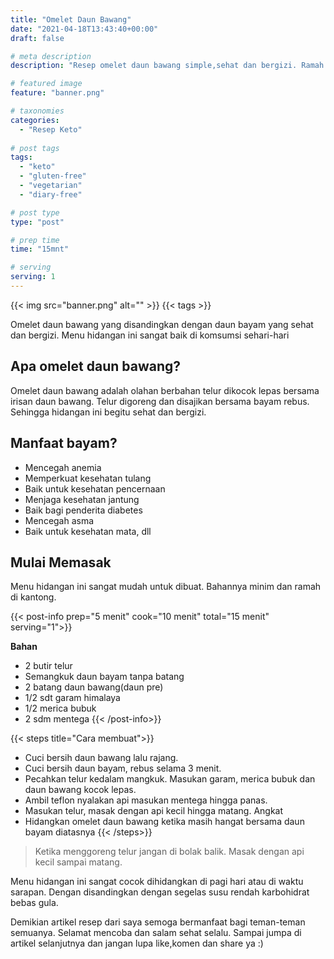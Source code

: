 ```yaml
---
title: "Omelet Daun Bawang"
date: "2021-04-18T13:43:40+00:00"
draft: false

# meta description
description: "Resep omelet daun bawang simple,sehat dan bergizi. Ramah untuk keto dan vegetarian."

# featured image
feature: "banner.png"

# taxonomies
categories:
  - "Resep Keto"
  
# post tags
tags:
  - "keto"
  - "gluten-free"
  - "vegetarian"
  - "diary-free"

# post type
type: "post"

# prep time
time: "15mnt"

# serving
serving: 1
---
```


{{< img src="banner.png" alt="" >}}
{{< tags >}}

Omelet daun bawang yang disandingkan dengan daun bayam yang sehat dan bergizi. Menu hidangan ini sangat baik di komsumsi sehari-hari
## Apa omelet daun bawang?

Omelet daun bawang adalah olahan berbahan telur dikocok lepas bersama irisan daun bawang. Telur digoreng dan disajikan bersama bayam rebus. Sehingga hidangan ini begitu sehat dan bergizi.

## Manfaat bayam?

- Mencegah anemia
- Memperkuat kesehatan tulang
- Baik untuk kesehatan pencernaan
- Menjaga kesehatan jantung
- Baik bagi penderita diabetes
- Mencegah asma
- Baik untuk kesehatan mata, dll

## Mulai Memasak

Menu hidangan ini sangat mudah untuk dibuat. Bahannya minim dan ramah di kantong. 

{{< post-info prep="5 menit" cook="10 menit" total="15 menit" serving="1">}}

__Bahan__

- 2 butir telur
- Semangkuk daun bayam tanpa batang
- 2 batang daun bawang(daun pre)
- 1/2 sdt garam himalaya
- 1/2 merica bubuk
- 2 sdm mentega
{{< /post-info>}}

{{< steps title="Cara membuat">}}
- Cuci bersih daun bawang lalu rajang.
- Cuci bersih daun bayam, rebus selama 3 menit.
- Pecahkan telur kedalam mangkuk. Masukan garam, merica bubuk dan daun bawang kocok lepas.
- Ambil teflon nyalakan api masukan mentega hingga panas.
- Masukan telur, masak dengan api kecil hingga matang. Angkat
- Hidangkan omelet daun bawang ketika masih hangat bersama daun bayam diatasnya
{{< /steps>}}

> Ketika menggoreng telur jangan di bolak balik. Masak dengan api kecil sampai matang.

Menu hidangan ini sangat cocok dihidangkan di pagi hari atau di waktu sarapan. Dengan disandingkan dengan segelas susu rendah karbohidrat bebas gula.

Demikian artikel resep dari saya semoga bermanfaat bagi teman-teman semuanya. Selamat mencoba dan salam sehat selalu. Sampai jumpa di artikel selanjutnya dan jangan lupa like,komen dan share ya :)